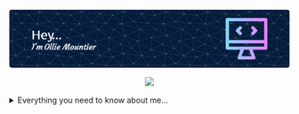 ![Header](./github-header-image5.png)
<p align="center">
  <img src="https://media.giphy.com/media/SWoSkN6DxTszqIKEqv/giphy.gif" />
</p>

<details>
<summary> Everything you need to know about me...</summary>

## A Quick Overview

My name is Ollie Mountier, I am a 20 year old graduate Data Scientist from Essex, England looking to start my career and continue excelling in the field! I have detailed experience in Machine Learning, Deep Learning, Analysis techniques and much, much more...

I am currently searching for a junior role, eager to continue growing my skills and providing my expertise. If my skills and profile have impressed you, please do not hesitate to contact me by email [here](mailto:olliemountier@btinternet.com) or through the details provided at the bottom of the page.

## Currently Working On

-Continue improving profiles and skills to better myself as a data scientist 

-Continue developing my skills in PowerBI for improved data visualisation

-Revising and improving all aspects of my previous projects, starting with my first project- my Hangman game. 

📔 Current Project Improvement Checklist:
- [ ] Complete revamp of ReadME file  
- [ ] Flow chart of game processes for visual representation of code  
- [ ] Improve efficiency of code, adding in more "professional" techniques to better game experience  
- [ ] Detail code with Docstrings and Comments for easy reading  
- [ ] Demonstration of game working within GitHub repository  


## 🛠️ My Languages/Tools

<div>
<img src="https://github.com/devicons/devicon/blob/master/icons/python/python-original.svg" title="Python" alt="Python" width="40" height="40"/>&nbsp;
<img src="https://github.com/devicons/devicon/blob/master/icons/postgresql/postgresql-original.svg" title="PostgreSQL" alt="PostgreSQL" width="40" height="40"/>&nbsp;
<img src="https://github.com/devicons/devicon/blob/master/icons/numpy/numpy-original.svg" title="NumPy" alt="NumPy" width="40" height="40"/>&nbsp;
<img src="https://github.com/devicons/devicon/blob/master/icons/pandas/pandas-original-wordmark.svg" title="Pandas" alt="Pandas" width="40" height="40"/>&nbsp;
<img src="https://github.com/devicons/devicon/blob/master/icons/matlab/matlab-original.svg" title="MatLab" alt="MatLab" width="40" height="40"/>&nbsp;
<img src="https://github.com/devicons/devicon/blob/master/icons/tensorflow/tensorflow-original.svg" title="TensorFlow" alt="TensorFlow" width="40" height="40"/>&nbsp;
<img src="https://github.com/devicons/devicon/blob/master/icons/opencv/opencv-original-wordmark.svg" title="OpenCV" alt="OpenCV" width="40" height="40"/>&nbsp;
<img src="https://github.com/devicons/devicon/blob/master/icons/pytorch/pytorch-original.svg" title="PyTorch" alt="PyTorch" width="40" height="40"/>&nbsp;
<img src="https://github.com/devicons/devicon/blob/master/icons/jupyter/jupyter-original-wordmark.svg" title="Jupyter" alt="Jupyter" width="40" height="40"/>&nbsp;
<img src="https://github.com/devicons/devicon/blob/master/icons/sqlalchemy/sqlalchemy-original.svg" title="SQLAlchemy" alt="SQLAlchemy" width="40" height="40"/>&nbsp;
<img src="https://github.com/devicons/devicon/blob/master/icons/sqlite/sqlite-original-wordmark.svg" title="SQLite" alt="SQLite" width="40" height="40"/>&nbsp;
<img src="https://github.com/devicons/devicon/blob/master/icons/vscode/vscode-original.svg"" title="VSCode" alt="VSCode" width="40" height="40"/>&nbsp;
<img src="https://github.com/devicons/devicon/blob/master/icons/git/git-original-wordmark.svg" title="Git" alt="Git" width="40" height="40"/>&nbsp;
<img src="https://github.com/devicons/devicon/blob/master/icons/anaconda/anaconda-original-wordmark.svg" title="Anaconda" alt="Anaconda" width="40" height="40"/>&nbsp;
<img src="https://github.com/devicons/devicon/blob/master/icons/amazonwebservices/amazonwebservices-original.svg" title="AWS" alt="AWS" width="40" height="40"/>&nbsp;
</div>


## 🔍 GitHub Stats 
[![GitHub Streak](https://github-readme-streak-stats.herokuapp.com?user=OllieMountier&theme=transparent&border_radius=0&date_format=j%20M%5B%20Y%5D&exclude_days=Sun%2CSat&excludeDaysLabel=00000000&border=EB545400)](https://git.io/streak-stats)
![Top Langs](https://github-readme-stats.vercel.app/api/top-langs/?username=OllieMountier&hide_border=true&theme=tokyonight)

<!--START_SECTION:waka-->
<!--END_SECTION:waka-->
## Contact Me

<p><a href="https://github.com/OllieMountier" target="_blank"><img alt="Github" src="https://img.shields.io/badge/GitHub-%2312100E.svg?&style=for-the-badge&logo=Github&logoColor=white" /></a> <a href="https://www.linkedin.com/in/ollie-mountier/" target="_blank"><img alt="LinkedIn" src="https://img.shields.io/badge/linkedin-%230077B5.svg?&style=for-the-badge&logo=linkedin&logoColor=white" /></a> <a href="https://www.discordapp.com/users/715316444237266974" target="_blank"><img alt="Discord" src="https://img.shields.io/badge/Discord-7289DA?style=for-the-badge&logo=discord&logoColor=white" /></a>
</details>
